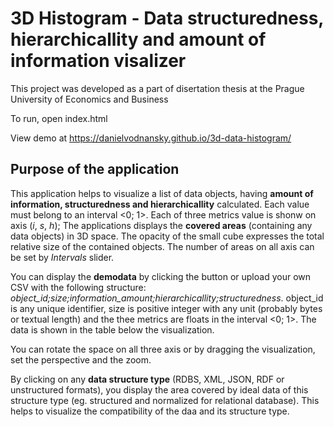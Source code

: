 # 3D Histogram - Data structuredness, hierarchicallity and amount of information visalizer
This project was developed as a part of disertation thesis at the Prague University of Economics and Business

To run, open index.html

View demo at https://danielvodnansky.github.io/3d-data-histogram/

## Purpose of the application

This application helps to visualize a list of data objects, having **amount of information, structuredness and hierarchicallity** calculated. 
Each value must belong to an interval <0; 1>. Each of three metrics value is shonw on axis (_i_, _s_, _h_); The applications displays the **covered areas** (containing any data objects) in 3D space.
The opacity of the small cube expresses the total relative size of the contained objects. The number of areas on all axis can be set by 
_Intervals_ slider.

You can display the **demodata** by clicking the button or upload your own CSV with the following structure: 
_object_id;size;information_amount;hierarchicallity;structuredness_. object_id is any unique identifier, size is positive integer with any unit
(probably bytes or textual length) and the thee metrics are floats in the interval <0; 1>. The data is shown in the table below the visualization.

You can rotate the space on all three axis or by dragging the visualization, set the perspective and the zoom.

By clicking on any **data structure type** (RDBS, XML, JSON, RDF or unstructured formats), you display the area covered by ideal data
of this structure type (eg. structured and normalized for relational database). This helps to visualize the compatibility of the daa and its 
structure type.